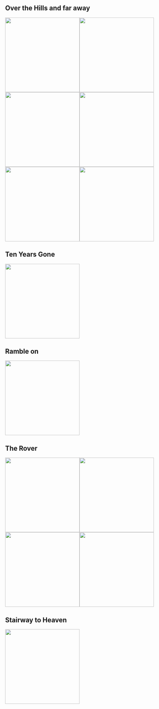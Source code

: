 

## Over the Hills and far away
[<img width="240" src="https://img.youtube.com/vi/WPC3PDzN2B0/sddefault.jpg">](https://www.youtube.com/watch?v=WPC3PDzN2B0)[<img width="240" src="https://img.youtube.com/vi/Cnd-kQoARNM/sddefault.jpg">](https://www.youtube.com/watch?v=Cnd-kQoARNM)[<img width="240" src="https://img.youtube.com/vi/MJH1oh_c4DQ/sddefault.jpg">](https://www.youtube.com/watch?v=MJH1oh_c4DQ)[<img width="240" src="https://img.youtube.com/vi/7tJTHN4IvM8/sddefault.jpg">](https://www.youtube.com/watch?v=7tJTHN4IvM8)[<img width="240" src="https://img.youtube.com/vi/-JvESMqWX0s/sddefault.jpg">](https://www.youtube.com/watch?v=-JvESMqWX0s)[<img width="240" src="https://img.youtube.com/vi/ancv--IxLH8/sddefault.jpg">](https://www.youtube.com/watch?v=ancv--IxLH8)

## Ten Years Gone
[<img width="240" src="https://img.youtube.com/vi/fbDw5ST9bKc/sddefault.jpg">](https://www.youtube.com/watch?v=fbDw5ST9bKc)

##  Ramble on
[<img width="240" src="https://img.youtube.com/vi/uiXSFNciM08/sddefault.jpg">](https://www.youtube.com/watch?v=uiXSFNciM08)

## The Rover
[<img width="240" src="https://img.youtube.com/vi/zKr53YxxH60/sddefault.jpg">](https://www.youtube.com/watch?v=zKr53YxxH60)[<img width="240" src="https://img.youtube.com/vi/ZjKDKxntinU/sddefault.jpg">](https://www.youtube.com/watch?v=ZjKDKxntinU)[<img width="240" src="https://img.youtube.com/vi/07q_eyqT11Q/sddefault.jpg">](https://www.youtube.com/watch?v=07q_eyqT11Q)[<img width="240" src="https://img.youtube.com/vi/UFCjFCh9X5o/sddefault.jpg">](https://www.youtube.com/watch?v=UFCjFCh9X5o)

## Stairway to Heaven
[<img width="240" src="https://img.youtube.com/vi/osnNhcj92ao/sddefault.jpg">](https://www.youtube.com/watch?v=osnNhcj92ao)
